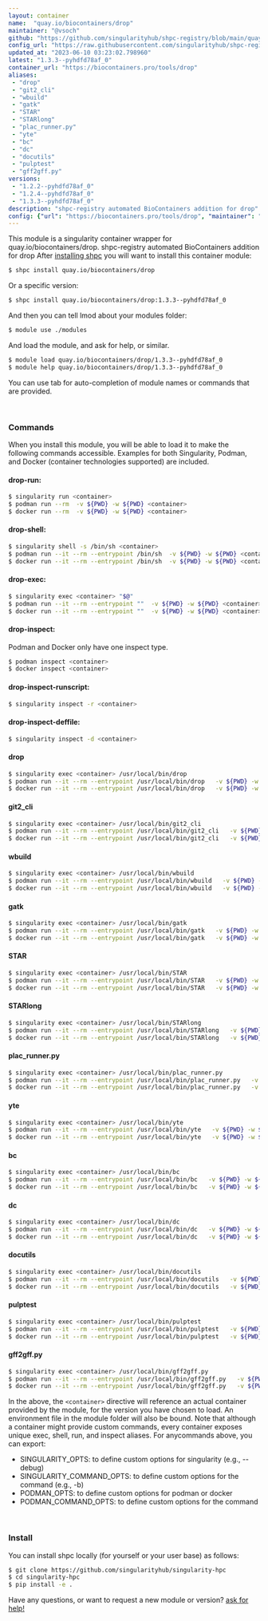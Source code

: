 ```yaml
---
layout: container
name:  "quay.io/biocontainers/drop"
maintainer: "@vsoch"
github: "https://github.com/singularityhub/shpc-registry/blob/main/quay.io/biocontainers/drop/container.yaml"
config_url: "https://raw.githubusercontent.com/singularityhub/shpc-registry/main/quay.io/biocontainers/drop/container.yaml"
updated_at: "2023-06-10 03:23:02.798960"
latest: "1.3.3--pyhdfd78af_0"
container_url: "https://biocontainers.pro/tools/drop"
aliases:
 - "drop"
 - "git2_cli"
 - "wbuild"
 - "gatk"
 - "STAR"
 - "STARlong"
 - "plac_runner.py"
 - "yte"
 - "bc"
 - "dc"
 - "docutils"
 - "pulptest"
 - "gff2gff.py"
versions:
 - "1.2.2--pyhdfd78af_0"
 - "1.2.4--pyhdfd78af_0"
 - "1.3.3--pyhdfd78af_0"
description: "shpc-registry automated BioContainers addition for drop"
config: {"url": "https://biocontainers.pro/tools/drop", "maintainer": "@vsoch", "description": "shpc-registry automated BioContainers addition for drop", "latest": {"1.3.3--pyhdfd78af_0": "sha256:cbf3da1b2ae8698b1c366970354245e7647b0d3512404b7739527ee0a7b83a82"}, "tags": {"1.2.2--pyhdfd78af_0": "sha256:4f844567e238de0bb3d2e5f90f921386b6db893371ae2b481fa43cbc0df2153e", "1.2.4--pyhdfd78af_0": "sha256:a674737190f379c27cb4604103c15f87696686a5882a7d6de1ee827b67e11a74", "1.3.3--pyhdfd78af_0": "sha256:cbf3da1b2ae8698b1c366970354245e7647b0d3512404b7739527ee0a7b83a82"}, "docker": "quay.io/biocontainers/drop", "aliases": {"drop": "/usr/local/bin/drop", "git2_cli": "/usr/local/bin/git2_cli", "wbuild": "/usr/local/bin/wbuild", "gatk": "/usr/local/bin/gatk", "STAR": "/usr/local/bin/STAR", "STARlong": "/usr/local/bin/STARlong", "plac_runner.py": "/usr/local/bin/plac_runner.py", "yte": "/usr/local/bin/yte", "bc": "/usr/local/bin/bc", "dc": "/usr/local/bin/dc", "docutils": "/usr/local/bin/docutils", "pulptest": "/usr/local/bin/pulptest", "gff2gff.py": "/usr/local/bin/gff2gff.py"}}
---
```


This module is a singularity container wrapper for quay.io/biocontainers/drop.
shpc-registry automated BioContainers addition for drop
After [installing shpc](#install) you will want to install this container module:


```bash
$ shpc install quay.io/biocontainers/drop
```

Or a specific version:

```bash
$ shpc install quay.io/biocontainers/drop:1.3.3--pyhdfd78af_0
```

And then you can tell lmod about your modules folder:

```bash
$ module use ./modules
```

And load the module, and ask for help, or similar.

```bash
$ module load quay.io/biocontainers/drop/1.3.3--pyhdfd78af_0
$ module help quay.io/biocontainers/drop/1.3.3--pyhdfd78af_0
```

You can use tab for auto-completion of module names or commands that are provided.

<br>

### Commands

When you install this module, you will be able to load it to make the following commands accessible.
Examples for both Singularity, Podman, and Docker (container technologies supported) are included.

#### drop-run:

```bash
$ singularity run <container>
$ podman run --rm  -v ${PWD} -w ${PWD} <container>
$ docker run --rm  -v ${PWD} -w ${PWD} <container>
```

#### drop-shell:

```bash
$ singularity shell -s /bin/sh <container>
$ podman run --it --rm --entrypoint /bin/sh  -v ${PWD} -w ${PWD} <container>
$ docker run --it --rm --entrypoint /bin/sh  -v ${PWD} -w ${PWD} <container>
```

#### drop-exec:

```bash
$ singularity exec <container> "$@"
$ podman run --it --rm --entrypoint ""  -v ${PWD} -w ${PWD} <container> "$@"
$ docker run --it --rm --entrypoint ""  -v ${PWD} -w ${PWD} <container> "$@"
```

#### drop-inspect:

Podman and Docker only have one inspect type.

```bash
$ podman inspect <container>
$ docker inspect <container>
```

#### drop-inspect-runscript:

```bash
$ singularity inspect -r <container>
```

#### drop-inspect-deffile:

```bash
$ singularity inspect -d <container>
```


#### drop

```bash
$ singularity exec <container> /usr/local/bin/drop
$ podman run --it --rm --entrypoint /usr/local/bin/drop   -v ${PWD} -w ${PWD} <container> -c " $@"
$ docker run --it --rm --entrypoint /usr/local/bin/drop   -v ${PWD} -w ${PWD} <container> -c " $@"
```


#### git2_cli

```bash
$ singularity exec <container> /usr/local/bin/git2_cli
$ podman run --it --rm --entrypoint /usr/local/bin/git2_cli   -v ${PWD} -w ${PWD} <container> -c " $@"
$ docker run --it --rm --entrypoint /usr/local/bin/git2_cli   -v ${PWD} -w ${PWD} <container> -c " $@"
```


#### wbuild

```bash
$ singularity exec <container> /usr/local/bin/wbuild
$ podman run --it --rm --entrypoint /usr/local/bin/wbuild   -v ${PWD} -w ${PWD} <container> -c " $@"
$ docker run --it --rm --entrypoint /usr/local/bin/wbuild   -v ${PWD} -w ${PWD} <container> -c " $@"
```


#### gatk

```bash
$ singularity exec <container> /usr/local/bin/gatk
$ podman run --it --rm --entrypoint /usr/local/bin/gatk   -v ${PWD} -w ${PWD} <container> -c " $@"
$ docker run --it --rm --entrypoint /usr/local/bin/gatk   -v ${PWD} -w ${PWD} <container> -c " $@"
```


#### STAR

```bash
$ singularity exec <container> /usr/local/bin/STAR
$ podman run --it --rm --entrypoint /usr/local/bin/STAR   -v ${PWD} -w ${PWD} <container> -c " $@"
$ docker run --it --rm --entrypoint /usr/local/bin/STAR   -v ${PWD} -w ${PWD} <container> -c " $@"
```


#### STARlong

```bash
$ singularity exec <container> /usr/local/bin/STARlong
$ podman run --it --rm --entrypoint /usr/local/bin/STARlong   -v ${PWD} -w ${PWD} <container> -c " $@"
$ docker run --it --rm --entrypoint /usr/local/bin/STARlong   -v ${PWD} -w ${PWD} <container> -c " $@"
```


#### plac_runner.py

```bash
$ singularity exec <container> /usr/local/bin/plac_runner.py
$ podman run --it --rm --entrypoint /usr/local/bin/plac_runner.py   -v ${PWD} -w ${PWD} <container> -c " $@"
$ docker run --it --rm --entrypoint /usr/local/bin/plac_runner.py   -v ${PWD} -w ${PWD} <container> -c " $@"
```


#### yte

```bash
$ singularity exec <container> /usr/local/bin/yte
$ podman run --it --rm --entrypoint /usr/local/bin/yte   -v ${PWD} -w ${PWD} <container> -c " $@"
$ docker run --it --rm --entrypoint /usr/local/bin/yte   -v ${PWD} -w ${PWD} <container> -c " $@"
```


#### bc

```bash
$ singularity exec <container> /usr/local/bin/bc
$ podman run --it --rm --entrypoint /usr/local/bin/bc   -v ${PWD} -w ${PWD} <container> -c " $@"
$ docker run --it --rm --entrypoint /usr/local/bin/bc   -v ${PWD} -w ${PWD} <container> -c " $@"
```


#### dc

```bash
$ singularity exec <container> /usr/local/bin/dc
$ podman run --it --rm --entrypoint /usr/local/bin/dc   -v ${PWD} -w ${PWD} <container> -c " $@"
$ docker run --it --rm --entrypoint /usr/local/bin/dc   -v ${PWD} -w ${PWD} <container> -c " $@"
```


#### docutils

```bash
$ singularity exec <container> /usr/local/bin/docutils
$ podman run --it --rm --entrypoint /usr/local/bin/docutils   -v ${PWD} -w ${PWD} <container> -c " $@"
$ docker run --it --rm --entrypoint /usr/local/bin/docutils   -v ${PWD} -w ${PWD} <container> -c " $@"
```


#### pulptest

```bash
$ singularity exec <container> /usr/local/bin/pulptest
$ podman run --it --rm --entrypoint /usr/local/bin/pulptest   -v ${PWD} -w ${PWD} <container> -c " $@"
$ docker run --it --rm --entrypoint /usr/local/bin/pulptest   -v ${PWD} -w ${PWD} <container> -c " $@"
```


#### gff2gff.py

```bash
$ singularity exec <container> /usr/local/bin/gff2gff.py
$ podman run --it --rm --entrypoint /usr/local/bin/gff2gff.py   -v ${PWD} -w ${PWD} <container> -c " $@"
$ docker run --it --rm --entrypoint /usr/local/bin/gff2gff.py   -v ${PWD} -w ${PWD} <container> -c " $@"
```



In the above, the `<container>` directive will reference an actual container provided
by the module, for the version you have chosen to load. An environment file in the
module folder will also be bound. Note that although a container
might provide custom commands, every container exposes unique exec, shell, run, and
inspect aliases. For anycommands above, you can export:

 - SINGULARITY_OPTS: to define custom options for singularity (e.g., --debug)
 - SINGULARITY_COMMAND_OPTS: to define custom options for the command (e.g., -b)
 - PODMAN_OPTS: to define custom options for podman or docker
 - PODMAN_COMMAND_OPTS: to define custom options for the command

<br>

### Install

You can install shpc locally (for yourself or your user base) as follows:

```bash
$ git clone https://github.com/singularityhub/singularity-hpc
$ cd singularity-hpc
$ pip install -e .
```

Have any questions, or want to request a new module or version? [ask for help!](https://github.com/singularityhub/singularity-hpc/issues)